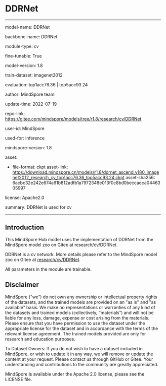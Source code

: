 # DDRNet

---

model-name: DDRNet

backbone-name: DDRNet

module-type: cv

fine-tunable: True

model-version: 1.8

train-dataset: imagenet2012

evaluation: top1acc76.36 | top5acc93.24

author: MindSpore team

update-time: 2022-07-19

repo-link: <https://gitee.com/mindspore/models/tree/r1.8/research/cv/DDRNet>

user-id: MindSpore

used-for: inference

mindspore-version: 1.8

asset:

-
    file-format: ckpt
    asset-link: <https://download.mindspore.cn/models/r1.8/ddrnet_ascend_v180_imagenet2012_research_cv_top1acc76.36_top5acc93.24.ckpt>
    asset-sha256: 6acbc32e242e674a61b812adfb1a7972348e013f0c8bd0beccaeca0446305997

license: Apache2.0

summary: DDRNet is used for cv

---

## Introduction

This MindSpore Hub model uses the implementation of DDRNet from the MindSpore model zoo on Gitee at research/cv/DDRNet.

DDRNet is a cv network. More details please refer to the MindSpore model zoo on Gitee at [research/cv/DDRNet](https://gitee.com/mindspore/models/blob/r1.8/research/cv/DDRNet/README_CN.md).

All parameters in the module are trainable.

## Disclaimer

MindSpore ("we") do not own any ownership or intellectual property rights of the datasets, and the trained models are provided on an "as is" and "as available" basis. We make no representations or warranties of any kind of the datasets and trained models (collectively, “materials”) and will not be liable for any loss, damage, expense or cost arising from the materials. Please ensure that you have permission to use the dataset under the appropriate license for the dataset and in accordance with the terms of the relevant license agreement. The trained models provided are only for research and education purposes.

To Dataset Owners: If you do not wish to have a dataset included in MindSpore, or wish to update it in any way, we will remove or update the content at your request. Please contact us through GitHub or Gitee. Your understanding and contributions to the community are greatly appreciated.

MindSpore is available under the Apache 2.0 license, please see the LICENSE file.
